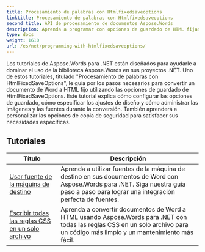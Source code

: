 ```yaml
---
title: Procesamiento de palabras con Htmlfixedsaveoptions
linktitle: Procesamiento de palabras con Htmlfixedsaveoptions
second_title: API de procesamiento de documentos Aspose.Words
description: Aprenda a programar con opciones de guardado de HTML fijas en Aspose.Words para .NET. Los tutoriales le guiarán a través de las diferentes funciones para generar documentos HTML con diseño fijo e imágenes incrustadas.
type: docs
weight: 1610
url: /es/net/programming-with-htmlfixedsaveoptions/
---
```

Los tutoriales de Aspose.Words para .NET están diseñados para ayudarle a dominar el uso de la biblioteca Aspose.Words en sus proyectos .NET. Uno de estos tutoriales, titulado "Procesamiento de palabras con HtmlFixedSaveOptions", le guía por los pasos necesarios para convertir un documento de Word a HTML fijo utilizando las opciones de guardado de HtmlFixedSaveOptions. Este tutorial explica cómo configurar las opciones de guardado, cómo especificar los ajustes de diseño y cómo administrar las imágenes y las fuentes durante la conversión. También aprenderá a personalizar las opciones de copia de seguridad para satisfacer sus necesidades específicas.

 ## Tutoriales
| Título | Descripción |
| --- | --- |
| [Usar fuente de la máquina de destino](./use-font-from-target-machine/) | Aprenda a utilizar fuentes de la máquina de destino en sus documentos de Word con Aspose.Words para .NET. Siga nuestra guía paso a paso para lograr una integración perfecta de fuentes. |
| [Escribir todas las reglas CSS en un solo archivo](./write-all-css-rules-in-single-file/) | Aprenda a convertir documentos de Word a HTML usando Aspose.Words para .NET con todas las reglas CSS en un solo archivo para un código más limpio y un mantenimiento más fácil. |